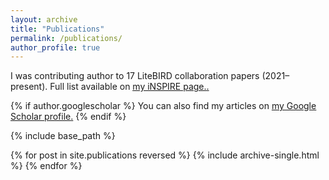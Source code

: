 ```yaml
---
layout: archive
title: "Publications"
permalink: /publications/
author_profile: true
---
```


I was contributing author to 17 LiteBIRD collaboration papers (2021–present). Full list available on <u><a href="{{https://inspirehep.net/authors/2153308}}">my iNSPIRE page.</a>.</u>

{% if author.googlescholar %}
  You can also find my articles on <u><a href="{{author.googlescholar}}">my Google Scholar profile</a>.</u>
{% endif %}

{% include base_path %}

{% for post in site.publications reversed %}
  {% include archive-single.html %}
{% endfor %}
